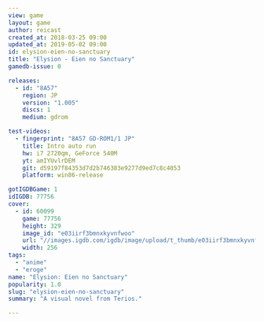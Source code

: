 ```yaml
---
view: game
layout: game
author: reicast
created_at: 2018-03-25 09:00
updated_at: 2019-05-02 09:00
id: elysion-eien-no-sanctuary
title: "Elysion - Eien no Sanctuary"
gamedb-issue: 0

releases:
  - id: "8A57"
    region: JP
    version: "1.005"
    discs: 1
    medium: gdrom

test-videos:
  - fingerprint: "8A57 GD-ROM1/1 JP"
    title: Intro auto run
    hw: i7 2720qm, GeForce 540M
    yt: amIYUvlrDEM
    git: d59197f84353d7d2b746383e9277d9ed7c8c4053
    platform: win86-release

gotIGDBGame: 1
idIGDB: 77756
cover:
  - id: 60099
    game: 77756
    height: 329
    image_id: "e03iirf3bmnxkyvnfwoo"
    url: "//images.igdb.com/igdb/image/upload/t_thumb/e03iirf3bmnxkyvnfwoo.jpg"
    width: 256
tags:
  - "anime"
  - "eroge"
name: "Elysion: Eien no Sanctuary"
popularity: 1.0
slug: "elysion-eien-no-sanctuary"
summary: "A visual novel from Terios."

---
```

